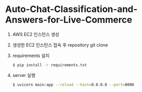 # Auto-Chat-Classification-and-Answers-for-Live-Commerce

1. AWS EC2 인스턴스 생성
2. 생성한 EC2 인스턴스 접속 후 repository git clone 
3. requirements 설치
    
    ```bash
    $ pip install -r requirements.txt
    ```
    
4. server 실행
    
    ```bash
    $ uvicorn main:app --reload --host=0.0.0.0 --port=8000
    ```
